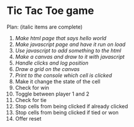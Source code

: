 # Tic Tac Toe game

Plan: (italic items are complete)
1. *Make html page that says hello world*
2. *Make javascript page and have it run on load*
3. *Use javascript to add something to the html*
4. *Make a canvas and draw to it with javascript*
5. *Handle clicks and log position*
6. *Draw a grid on the canvas*
7. *Print to the console which cell is clicked*
8. Make it change the state of the cell
9. Check for win
10. Toggle between player 1 and 2
11. Check for tie
12. Stop cells from being clicked if already clicked
13. Stop cells from being clicked if tied or won
14. Offer reset
